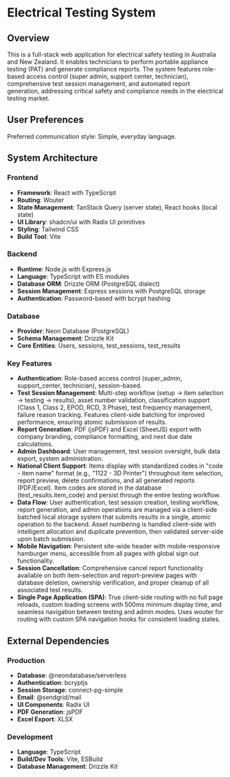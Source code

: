 # Electrical Testing System

## Overview
This is a full-stack web application for electrical safety testing in Australia and New Zealand. It enables technicians to perform portable appliance testing (PAT) and generate compliance reports. The system features role-based access control (super admin, support center, technician), comprehensive test session management, and automated report generation, addressing critical safety and compliance needs in the electrical testing market.

## User Preferences
Preferred communication style: Simple, everyday language.

## System Architecture

### Frontend
- **Framework**: React with TypeScript
- **Routing**: Wouter
- **State Management**: TanStack Query (server state), React hooks (local state)
- **UI Library**: shadcn/ui with Radix UI primitives
- **Styling**: Tailwind CSS
- **Build Tool**: Vite

### Backend
- **Runtime**: Node.js with Express.js
- **Language**: TypeScript with ES modules
- **Database ORM**: Drizzle ORM (PostgreSQL dialect)
- **Session Management**: Express sessions with PostgreSQL storage
- **Authentication**: Password-based with bcrypt hashing

### Database
- **Provider**: Neon Database (PostgreSQL)
- **Schema Management**: Drizzle Kit
- **Core Entities**: Users, sessions, test_sessions, test_results

### Key Features
- **Authentication**: Role-based access control (super_admin, support_center, technician), session-based.
- **Test Session Management**: Multi-step workflow (setup → item selection → testing → results), asset number validation, classification support (Class 1, Class 2, EPOD, RCD, 3 Phase), test frequency management, failure reason tracking. Features client-side batching for improved performance, ensuring atomic submission of results.
- **Report Generation**: PDF (jsPDF) and Excel (SheetJS) export with company branding, compliance formatting, and next due date calculations.
- **Admin Dashboard**: User management, test session oversight, bulk data export, system administration.
- **National Client Support**: Items display with standardized codes in "code - item name" format (e.g., "1122 - 3D Printer") throughout item selection, report preview, delete confirmations, and all generated reports (PDF/Excel). Item codes are stored in the database (test_results.item_code) and persist through the entire testing workflow.
- **Data Flow**: User authentication, test session creation, testing workflow, report generation, and admin operations are managed via a client-side batched local storage system that submits results in a single, atomic operation to the backend. Asset numbering is handled client-side with intelligent allocation and duplicate prevention, then validated server-side upon batch submission.
- **Mobile Navigation**: Persistent site-wide header with mobile-responsive hamburger menu, accessible from all pages with global sign out functionality.
- **Session Cancellation**: Comprehensive cancel report functionality available on both item-selection and report-preview pages with database deletion, ownership verification, and proper cleanup of all associated test results.
- **Single Page Application (SPA)**: True client-side routing with no full page reloads, custom loading screens with 500ms minimum display time, and seamless navigation between testing and admin modes. Uses wouter for routing with custom SPA navigation hooks for consistent loading states.

## External Dependencies

### Production
- **Database**: @neondatabase/serverless
- **Authentication**: bcryptjs
- **Session Storage**: connect-pg-simple
- **Email**: @sendgrid/mail
- **UI Components**: Radix UI
- **PDF Generation**: jsPDF
- **Excel Export**: XLSX

### Development
- **Language**: TypeScript
- **Build/Dev Tools**: Vite, ESBuild
- **Database Management**: Drizzle Kit